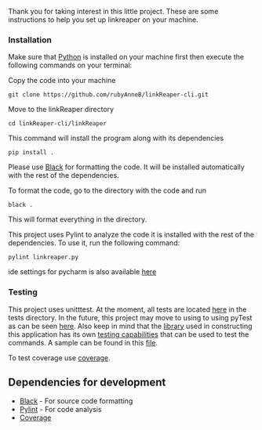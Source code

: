 Thank you for taking interest in this little project. These are some instructions to help you set up linkreaper on your machine.

### Installation
 Make sure that [Python](https://www.python.org/) is installed on your machine first then execute the following commands on your terminal:
 
 Copy the code into your machine
  
    git clone https://github.com/rubyAnneB/linkReaper-cli.git
 Move to the linkReaper directory
  
    cd linkReaper-cli/linkReaper

This command will install the program along with its dependencies    
    
    pip install .



Please use [Black](https://pypi.org/project/black/) for formatting the code. It will be installed automatically with the rest of the dependencies.

To format the code, go to the directory with the code and run

    black .

This will format everything in the directory.


This project uses Pylint to analyze the code it is installed with the rest of the dependencies. 
To use it, run the following command:

    pylint linkreaper.py

ide settings for pycharm is also available [here](settings.zip)

### Testing 

This project uses unitttest. At the moment, all tests are located [here](tests/test.py) in the tests directory. In the future, this project may move to using to 
using pyTest as can be seen [here](tests/test_.py). Also keep in mind that the [library](https://click.palletsprojects.com/en/7.x/) used in constructing this application
has its own [testing capabilities](https://click.palletsprojects.com/en/7.x/testing/?highlight=test) that can be used to test the commands.
A sample can be found in this [file](tests/test_.py). 

To test coverage use [coverage](https://coverage.readthedocs.io/en/coverage-5.3/).        


## Dependencies for development
* [Black](https://pypi.org/project/black/) - For source code formatting
* [Pylint](http://pylint.pycqa.org/en/latest/user_guide/installation.html) - For code analysis
* [Coverage](https://coverage.readthedocs.io/en/coverage-5.3/)

